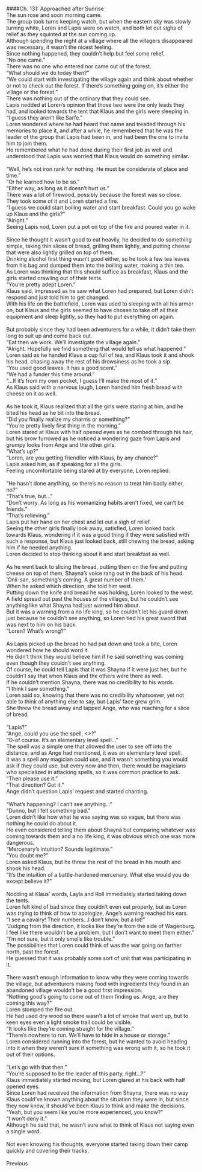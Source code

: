<br/>
####Ch. 131: Approached after Sunrise
 <br/>
The sun rose and soon morning came.<br/>
The group took turns keeping watch, but when the eastern sky was slowly turning white, Loren and Lapis were on watch, and both let out sighs of relief as they squinted at the sun coming up.<br/>
Although spending the night at a village where all the villagers disappeared was necessary, it wasn’t the nicest feeling.<br/>
Since nothing happened, they couldn’t help but feel some relief.<br/>
“No one came.”<br/>
There was no one who entered nor came out of the forest.<br/>
“What should we do today then?”<br/>
“We could start with investigating the village again and think about whether or not to check out the forest. If there’s something going on, it’s either the village or the forest.”<br/>
There was nothing out of the ordinary that they could see.<br/>
Lapis nodded at Loren’s opinion that those two were the only leads they had, and looked towards the tent that Klaus and the girls were sleeping in.<br/>
“I guess they aren’t like Sarfe.”<br/>
Loren wondered where he had heard that name and treaded through his memories to place it, and after a while, he remembered that he was the leader of the group that Lapis had been in, and had been the one to invite him to join them.<br/>
He remembered what he had done during their first job as well and understood that Lapis was worried that Klaus would do something similar.<br/>
<br/>“Well, he’s not iron rank for nothing. He must be considerate of place and time.”<br/>
“Or he learned how to be so.”<br/>
“Either way, as long as it doesn’t hurt us.”<br/>
There was a lot of firewood, possibly because the forest was so close.<br/>
They took some of it and Loren started a fire.<br/>
“I guess we could start boiling water and start breakfast. Could you go wake up Klaus and the girls?”<br/>
“Alright.”<br/>
Seeing Lapis nod, Loren put a pot on top of the fire and poured water in it.<br/>
<br/>Since he thought it wasn’t good to eat heavily, he decided to do something simple, taking thin slices of bread, grilling them lightly, and putting cheese that were also lightly grilled on top of them.<br/>
Drinking alcohol first thing wasn’t good either, so he took a few tea leaves from his bag and dumped them into the boiling water, making a thin tea.<br/>
As Loren was thinking that this should suffice as breakfast, Klaus and the girls started crawling out of their tents.<br/>
“You’re pretty adept Loren.”<br/>
Klaus said, impressed as he saw what Loren had prepared, but Loren didn’t respond and just told him to get changed.<br/>
With his life on the battlefield, Loren was used to sleeping with all his armor on, but Klaus and the girls seemed to have chosen to take off all their equipment and sleep lightly, so they had to put everything on again.<br/>
<br/>But probably since they had been adventurers for a while, it didn’t take them long to suit up and come back out.<br/>
“Eat then we work. We’ll investigate the village again.”<br/>
“Alright. Hopefully we find something that would tell us what happened.”<br/>
Loren said as he handed Klaus a cup full of tea, and Klaus took it and shook his head, chasing away the rest of his drowsiness as he took a sip.<br/>
“You used good leaves. It has a good scent.”<br/>
“We had a funder this time around.”<br/>
“…If it’s from my own pocket, I guess I’ll make the most of it.”<br/>
As Klaus said with a nervous laugh, Loren handed him fresh bread with cheese on it as well.<br/>
<br/>As he took it, Klaus realized that all the girls were staring at him, and he tilted his head as he bit into the bread.<br/>
“Did you finally realize my charms or something?”<br/>
“You’re pretty lively first thing in the morning.”<br/>
Loren stared at Klaus with half opened eyes as he combed through his hair, but his brow furrowed as he noticed a wondering gaze from Lapis and grumpy looks from Ange and the other girls.<br/>
“What’s up?”<br/>
“Loren, are you getting friendlier with Klaus, by any chance?”<br/>
Lapis asked him, as if speaking for all the girls.<br/>
Feeling uncomfortable being stared at by everyone, Loren replied.<br/>
<br/>“He hasn’t done anything, so there’s no reason to treat him badly either, no?”<br/>
“That’s true, but…”<br/>
“Don’t worry. As long as his womanizing habits aren’t fixed, we can’t be friends.”<br/>
“That’s relieving.”<br/>
Lapis put her hand on her chest and let out a sigh of relief.<br/>
Seeing the other girls finally look away, satisfied, Loren looked back towards Klaus, wondering if it was a good thing if they were satisfied with such a response, but Klaus just looked back, still chewing the bread, asking him if he needed anything.<br/>
Loren decided to stop thinking about it and start breakfast as well.<br/>
<br/>
As he went back to slicing the bread, putting them on the fire and putting cheese on top of them, Shayna’s voice rang out in the back of his head.<br/>
‘Onii-san, something’s coming. A great number of them.’<br/>
When he asked which direction, she told him west.<br/>
Putting down the knife and bread he was holding, Loren looked to the west.<br/>
A field spread out past the houses of the villages, but he couldn’t see anything like what Shayna had just warned him about.<br/>
But it was a warning from a no life king, so he couldn’t let his guard down just because he couldn’t see anything, so Loren tied his great sword that was next to him on his back.<br/>
“Loren? What’s wrong?”<br/>
<br/>
As Lapis picked up the bread he had put down and took a bite, Loren wondered how he should word it.<br/>
He didn’t think they would believe him if he said something was coming even though they couldn’t see anything.<br/>
Of course, he could tell Lapis that it was Shayna if it were just her, but he couldn’t say that when Klaus and the others were there as well.<br/>
If he couldn’t mention Shayna, there was no credibility to his words.<br/>
“I think I saw something.”<br/>
Loren said so, knowing that there was no credibility whatsoever, yet not able to think of anything else to say, but Lapis’ face grew grim.<br/>
She threw the bread away and tapped Ange, who was reaching for a slice of bread.<br/>
<br/>
“Lapis?”<br/>
“Ange, could you use the spell, <<Distant View>>?”<br/>
“O-of course. It’s an elementary level spell…”<br/>
The spell was a simple one that allowed the user to see off into the distance, and as Ange had mentioned, it was an elementary level spell.<br/>
It was a spell any magician could use, and it wasn’t something you would ask if they could use, but every now and then, there would be magicians who specialized in attacking spells, so it was common practice to ask.<br/>
“Then please use it.”<br/>
“That direction? Got it.”<br/>
Ange didn’t question Lapis’ request and started chanting.<br/>
<br/>
“What’s happening? I can’t see anything…”<br/>
“Dunno, but I felt something bad.”<br/>
Loren didn’t like how what he was saying was so vague, but there was nothing he could do about it.<br/>
He even considered telling them about Shayna but comparing whatever was coming towards them and a no life king, it was obvious which one was more dangerous.<br/>
“Mercenary’s intuition? Sounds legitimate.”<br/>
“You doubt me?”<br/>
Loren asked Klaus, but he threw the rest of the bread in his mouth and shook his head.<br/>
“It’s the intuition of a battle-hardened mercenary. What else would you do except believe it?”<br/>
<br/>
Nodding at Klaus’ words, Layla and Roll immediately started taking down the tents.<br/>
Loren felt kind of bad since they couldn’t even eat properly, but as Loren was trying to think of how to apologize, Ange’s warning reached his ears.<br/>
“I see a cavalry! Their numbers…I don’t know, but a lot!”<br/>
“Judging from the direction, it looks like they’re from the side of Wagenburg. I feel like there wouldn’t be a problem, but I don’t want to meet them either.”<br/>
“I’m not sure, but it only smells like trouble.”<br/>
The possibilities that Loren could think of was the war going on farther north, past the forest.<br/>
He guessed that it was probably some sort of unit that was participating in it.<br/>
<br/>
There wasn’t enough information to know why they were coming towards the village, but adventurers making food with ingredients they found in an abandoned village wouldn’t be a good first impression.<br/>
“Nothing good’s going to come out of them finding us. Ange, are they coming this way?”<br/>
Loren stomped the fire out.<br/>
He had used dry wood so there wasn’t a lot of smoke that went up, but to keen eyes even a light smoke trail could be visible.<br/>
“It looks like they’re coming straight for the village.”<br/>
“There’s nowhere to run. We’ll have to hide in a house or storage.”<br/>
Loren considered running into the forest, but he wanted to avoid heading into it when they weren’t sure if something was wrong with it, so he took it out of their options.<br/>
<br/>
“Let’s go with that then.”<br/>
“You’re supposed to be the leader of this party, right…?”<br/>
Klaus immediately started moving, but Loren glared at his back with half opened eyes.<br/>
Since Loren had received the information from Shayna, there was no way Klaus could’ve known anything about the situation they were in, but since they now knew, it should’ve been Klaus to think and make the decisions.<br/>
“Yeah, but you seem like you’re more experienced, you know?”<br/>
“I won’t deny it.”<br/>
Although he said that, he wasn’t sure what to think of Klaus not saying even a single word.<br/>
<br/>
Not even knowing his thoughts, everyone started taking down their camp quickly and covering their tracks.<br/>
 <br/>
Previous<br/>

